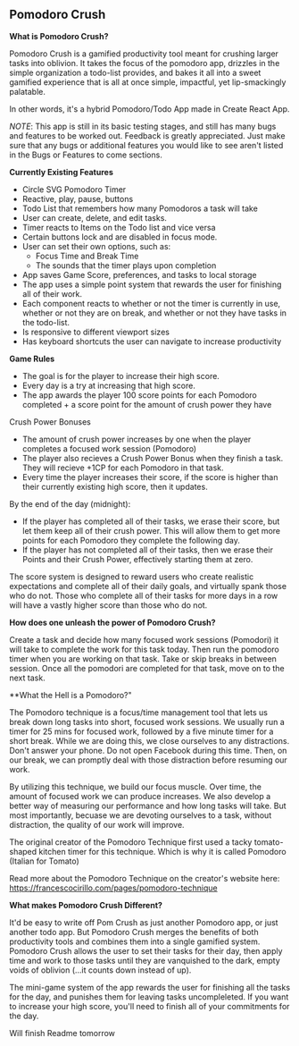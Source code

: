 ## Pomodoro Crush

**What is Pomodoro Crush?** 

Pomodoro Crush is a gamified productivity tool meant for crushing larger tasks into oblivion. It takes the focus of the pomodoro app, drizzles in the simple organization a todo-list provides, and bakes it all into a sweet gamified experience that is all at once simple, impactful, yet lip-smackingly palatable. 

In other words, it's a hybrid Pomodoro/Todo App made in Create React App.

*NOTE*: This app is still in its basic testing stages, and still has many bugs and features to be worked out. Feedback is greatly appreciated. Just make sure that any bugs or additional features you would like to see aren't listed in the Bugs or Features to come sections. 

**Currently Existing Features**

- Circle SVG Pomodoro Timer
- Reactive, play, pause, buttons
- Todo List that remembers how many Pomodoros a task will take
- User can create, delete, and edit tasks. 
- Timer reacts to Items on the Todo list and vice versa
- Certain buttons lock and are disabled in focus mode.
- User can set their own options, such as:
  - Focus Time and Break Time
  - The sounds that the timer plays upon completion 
- App saves Game Score, preferences, and tasks to local storage
- The app uses a simple point system that rewards the user for finishing all of their work.
-  Each component reacts to whether or not the timer is currently in use, whether or not they are on break, and whether or not they have tasks in the todo-list. 
- Is responsive to different viewport sizes
- Has keyboard shortcuts the user can navigate to increase productivity 

**Game Rules**

- The goal is for the player to increase their high score. 
- Every day is a try at increasing that high score. 
- The app awards the player 100 score points for each Pomodoro completed + a score point for the amount of crush power they have

Crush Power Bonuses

- The amount of crush power increases by one when the player completes a focused work session (Pomodoro) 
- The player also recieves a Crush Power Bonus when they finish a task. They will recieve +1CP for each Pomodoro in that task. 
- Every time the player increases their score, if the score is higher than their currently existing high score, then it updates. 

By the end of the day (midnight): 

  - If the player has completed all of their tasks, we erase their score, but let them keep all of their crush power. This will allow them to get more points for each Pomodoro they complete the following day. 
  - If the player has not completed all of their tasks, then we erase their Points and their Crush Power, effectively starting them at zero. 
  
The score system is designed to reward users who create realistic expectations and complete all of their daily goals, and virtually spank those who do not. Those who complete all of their tasks for more days in a row will have a vastly higher score than those who do not. 


**How does one unleash the power of Pomodoro Crush?**

Create a task and decide how many focused work sessions (Pomodori) it will take to complete the work for this task today. Then run the pomodoro timer when you are working on that task. Take or skip breaks in between session. Once all the pomodori are completed for that task, move on to the next task. 

**What the Hell is a Pomodoro?" 

The Pomodoro technique is a focus/time management tool that lets us break down long tasks into short, focused work sessions. We usually run a timer for 25 mins for focused work, followed by a five minute timer for a short break. While we are doing this, we close ourselves to any distractions. Don't answer your phone. Do not open Facebook during this time. Then, on our break, we can promptly deal with those distraction before resuming our work. 

By utilizing this technique, we build our focus muscle. Over time, the amount of focused work we can produce increases. We also develop a better way of measuring our performance and how long tasks will take. But most importantly, becuase we are devoting ourselves to a task, without distraction, the quality of our work will improve. 

The original creator of the Pomodoro Technique first used a tacky tomato-shaped kitchen timer for this technique. Which is why it is called Pomodoro (Italian for Tomato)

Read more about the Pomodoro Technique on the creator's website here: https://francescocirillo.com/pages/pomodoro-technique

**What makes Pomodoro Crush Different?**

It'd be easy to write off Pom Crush as just another Pomodoro app, or just another todo app. But Pomodoro Crush merges the benefits of both productivity tools and combines them into a single gamified system. Pomodoro Crush allows the user to set their tasks for their day, then apply time and work to those tasks until they are vanquished to the dark, empty voids of oblivion (...it counts down instead of up). 

The mini-game system of the app rewards the user for finishing all the tasks for the day, and punishes them for leaving tasks uncompleleted. If you want to increase your high score, you'll need to finish all of your commitments for the day.  

Will finish Readme tomorrow
